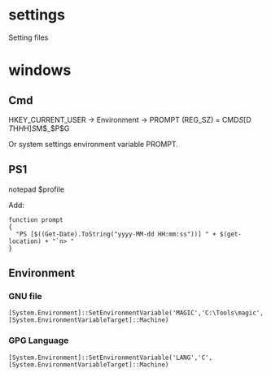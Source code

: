 # settings
Setting files

# windows
## Cmd
HKEY_CURRENT_USER -> Environment -> PROMPT (REG_SZ) = CMD$S[$D $T$H$H$H]$S$M$_$P$G

Or system settings environment variable PROMPT.

## PS1
notepad $profile

Add:
```PS1
function prompt
{
  "PS [$((Get-Date).ToString("yyyy-MM-dd HH:mm:ss"))] " + $(get-location) + "`n> "
}
```

## Environment

### GNU file
```PS1
[System.Environment]::SetEnvironmentVariable('MAGIC','C:\Tools\magic',[System.EnvironmentVariableTarget]::Machine)
```

### GPG Language
```PS1
[System.Environment]::SetEnvironmentVariable('LANG','C',[System.EnvironmentVariableTarget]::Machine)
```
